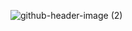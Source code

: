 ![github-header-image (2)](https://github.com/ulisescastell/ulisescastell/assets/149115239/b23e5359-f412-485e-830d-69be6d575b33)

